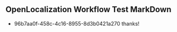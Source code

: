 ## OpenLocalization Workflow Test MarkDown
* 96b7aa0f-458c-4c16-8955-8d3b0421a270 thanks!

<!--HONumber=Jul16_HO5-->


